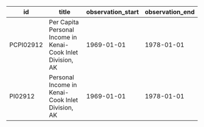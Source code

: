 | id        | title                                                       | observation_start   | observation_end   |
|-----------|-------------------------------------------------------------|---------------------|-------------------|
| PCPI02912 | Per Capita Personal Income in Kenai-Cook Inlet Division, AK | 1969-01-01          | 1978-01-01        |
| PI02912   | Personal Income in Kenai-Cook Inlet Division, AK            | 1969-01-01          | 1978-01-01        |